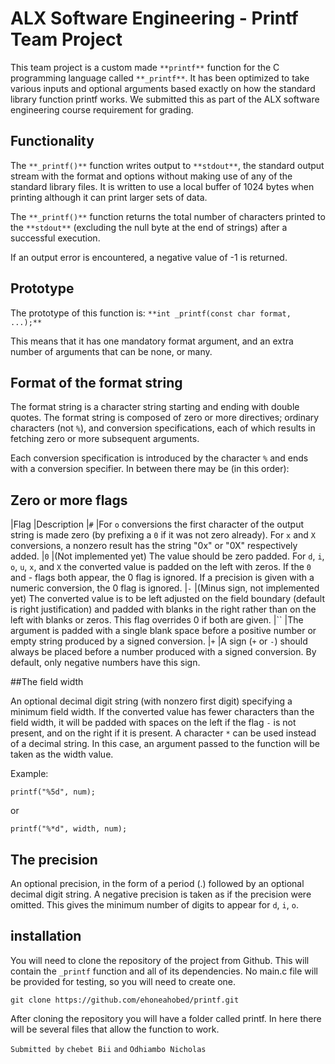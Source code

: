 # ALX Software Engineering - Printf Team Project

This team project is a custom made `**printf**` function for the C programming language called `**_printf**`. It has been optimized to take various inputs and optional arguments based exactly on how the standard library function printf works. We submitted this as part of the ALX software engineering course requirement for grading.

## Functionality

The `**_printf()**` function writes output to `**stdout**`, the standard output stream with the format and options without making use of any of the standard library files. It is written to use a local buffer of 1024 bytes when printing although it can print larger sets of data.

The `**_printf()**` function returns the total number of characters printed to the `**stdout**` (excluding the null byte at the end of strings) after a successful execution.

If an output error is encountered, a negative value of -1 is returned.

## Prototype

The prototype of this function is: `**int _printf(const char format, ...);**`

This means that it has one mandatory format argument, and an extra number of arguments that can be none, or many.

## Format of the format string

The format string is a character string starting and ending with double quotes. The format string is composed of zero or more directives; ordinary characters (not `%`), and conversion specifications, each of which results in fetching zero or more subsequent arguments.

Each conversion specification is introduced by the character `%` and ends with a conversion specifier. In between there may be (in this order):

## Zero or more flags
|Flag	|Description
|`#`	|For `o` conversions the first character of the output string is made zero (by prefixing a `0` if it was not zero already). For `x` and `X` conversions, a nonzero result has the string "0x" or "0X" respectively added.
|`0`	|(Not implemented yet) The value should be zero padded. For `d`, `i`, `o`, `u`, `x`, and `X` the converted value is padded on the left with zeros. If the `0` and - flags both appear, the 0 flag is ignored. If a precision is given with a numeric conversion, the 0 flag is ignored.
|`-`	|(Minus sign, not implemented yet) The converted value is to be left adjusted on the field boundary (default is right justification) and padded with blanks in the right rather than on the left with blanks or zeros. This flag overrides 0 if both are given.
|``	|The argument is padded with a single blank space before a positive number or empty string produced by a signed conversion.
|`+`	|A sign (`+` or `-`) should always be placed before a number produced with a signed conversion. By default, only negative numbers have this sign.

##The field width

An optional decimal digit string (with nonzero first digit) specifying a minimum field width. If the converted value has fewer characters than the field width, it will be padded with spaces on the left if the flag `-` is not present, and on the right if it is present. A character `*` can be used instead of a decimal string. In this case, an argument passed to the function will be taken as the width value.

Example:

```
printf("%5d", num);
```
or

```
printf("%*d", width, num);
```

## The precision

An optional precision, in the form of a period (.) followed by an optional decimal digit string. A negative precision is taken as if the precision were omitted. This gives the minimum number of digits to appear for `d`, `i`, `o`.

## installation

You will need to clone the repository of the project from Github. This will contain the `_printf` function and all of its dependencies. No main.c file will be provided for testing, so you will need to create one.

```
git clone https://github.com/ehoneahobed/printf.git
```
After cloning the repository you will have a folder called printf. In here there will be several files that allow the function to work.

`Submitted by` `chebet Bii` `and` `Odhiambo Nicholas`

